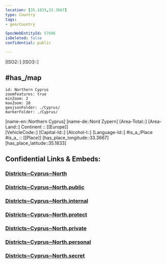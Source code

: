 ```yaml
---
location: [35.1833,33.3667]
type: Country
tags:
- geo/Country

SpocWebEntityId: 57606
isDeleted: false
confidential: public

---
```

[ISO2::] 
[ISO3::] 

## #has_/map  


```leaflet
id: Northern Cyprus
zoomFeatures: true 
minZoom: 2 
maxZoom: 18
geojsonFolder: ./Cyprus/
markerFolder: ./Cyprus/
```

[name-en::Northern Cyprus]
[name-de::Nord Zypern]
[Area-Total::]
[Area-Land::]
Continent :: [[Europe]]  
[VehicleCode::]
[Capital-Id::]
[Alcohol-l::]
[Language-Id::]
#is_a_/Place  
#is_a_ :: [[Place]] 
[has_place_longitude::33.3667]
[has_place_latitude::35.1833]


## Confidential Links & Embeds: 

### [Districts~Cyprus~North](/_Standards/Earth/Continent/Europe/Europe~South/Cyprus/Districts~Cyprus~North.md) 

### [Districts~Cyprus~North.public](/_public/Earth/Continent/Europe/Europe~South/Cyprus/Districts~Cyprus~North.public.md) 

### [Districts~Cyprus~North.internal](/_internal/Earth/Continent/Europe/Europe~South/Cyprus/Districts~Cyprus~North.internal.md) 

### [Districts~Cyprus~North.protect](/_protect/Earth/Continent/Europe/Europe~South/Cyprus/Districts~Cyprus~North.protect.md) 

### [Districts~Cyprus~North.private](/_private/Earth/Continent/Europe/Europe~South/Cyprus/Districts~Cyprus~North.private.md) 

### [Districts~Cyprus~North.personal](/_personal/Earth/Continent/Europe/Europe~South/Cyprus/Districts~Cyprus~North.personal.md) 

### [Districts~Cyprus~North.secret](/_secret/Earth/Continent/Europe/Europe~South/Cyprus/Districts~Cyprus~North.secret.md)

